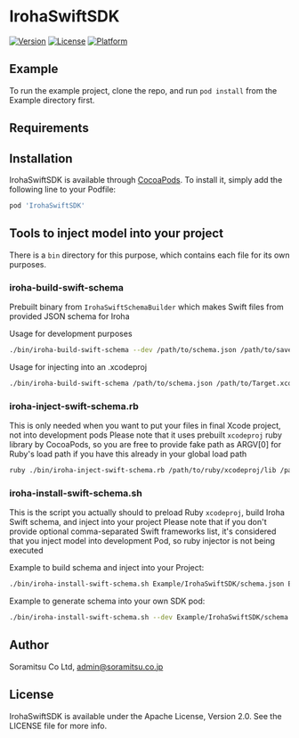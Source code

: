 # IrohaSwiftSDK

[![Version](https://img.shields.io/cocoapods/v/IrohaSwiftSDK.svg?style=flat)](https://cocoapods.org/pods/IrohaSwiftSDK)
[![License](https://img.shields.io/badge/License-Apache%202.0-blue.svg)](https://cocoapods.org/pods/IrohaSwiftSDK)
[![Platform](https://img.shields.io/cocoapods/p/IrohaSwiftSDK.svg?style=flat)](https://cocoapods.org/pods/IrohaSwiftSDK)

## Example

To run the example project, clone the repo, and run `pod install` from the Example directory first.

## Requirements

## Installation

IrohaSwiftSDK is available through [CocoaPods](https://cocoapods.org). To install
it, simply add the following line to your Podfile:

```ruby
pod 'IrohaSwiftSDK'
```

## Tools to inject model into your project

There is a `bin` directory for this purpose, which contains each file for its own purposes.

### iroha-build-swift-schema
Prebuilt binary from `IrohaSwiftSchemaBuilder` which makes Swift files from provided JSON schema for Iroha

Usage for development purposes
```bash
./bin/iroha-build-swift-schema --dev /path/to/schema.json /path/to/save/generated/schema
```

Usage for injecting into an .xcodeproj
```bash
./bin/iroha-build-swift-schema /path/to/schema.json /path/to/Target.xcodeproj Group/Path/Inside/Xcodeproj (comma-separated list of Swift frameworks to import for each file)
```

### iroha-inject-swift-schema.rb
This is only needed when you want to put your files in final Xcode project, not into development pods
Please note that it uses prebuilt `xcodeproj` ruby library by CocoaPods, so you are free to provide fake path as ARGV[0] for Ruby's load path if you have this already in your global load path
```bash
ruby ./bin/iroha-inject-swift-schema.rb /path/to/ruby/xcodeproj/lib /path/to/Target.xcodeproj /path/to/root/directory/contains/generated/model
```

### iroha-install-swift-schema.sh
This is the script you actually should to preload Ruby `xcodeproj`, build Iroha Swift schema, and inject into your project
Please note that if you don't provide optional comma-separated Swift frameworks list, it's considered that you inject model into development Pod, so ruby injector is not being executed

Example to build schema and inject into your Project:
```bash
./bin/iroha-install-swift-schema.sh Example/IrohaSwiftSDK/schema.json Example/IrohaSwiftSDK.xcodeproj GeneratedIrohaModel IrohaSwiftScale
```

Example to generate schema into your own SDK pod:
```bash
./bin/iroha-install-swift-schema.sh --dev Example/IrohaSwiftSDK/schema.json IrohaSwiftSDK/Classes/Schema IrohaSwiftScale
```

## Author

Soramitsu Co Ltd, admin@soramitsu.co.jp

## License

IrohaSwiftSDK is available under the Apache License, Version 2.0. See the LICENSE file for more info.
